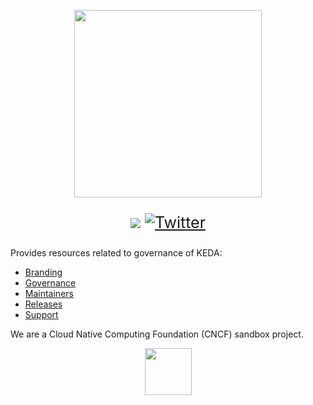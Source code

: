 <p align="center"><img src="logos/keda-word-colour.png" width="300"/></p>


<p style="font-size: 25px" align="center">
<a href="https://bestpractices.coreinfrastructure.org/projects/3791"><img src="https://bestpractices.coreinfrastructure.org/projects/3791/badge"></a>
<a href="https://twitter.com/kedaorg"><img src="https://img.shields.io/twitter/follow/kedaorg?style=social" alt="Twitter"></a></p>

Provides resources related to governance of KEDA:

- [Branding](BRANDING.md)
- [Governance](GOVERNANCE.md)
- [Maintainers](MAINTAINERS.md)
- [Releases](RELEASES.md)
- [Support](SUPPORT.md)

We are a Cloud Native Computing Foundation (CNCF) sandbox project.
<p align="center"><img src="logos/logo-cncf.svg" height="75px"></p>
